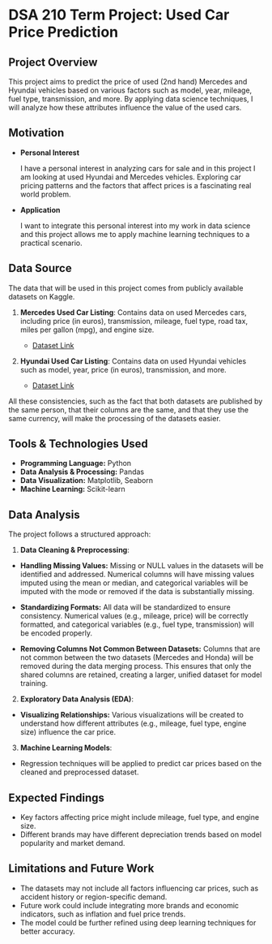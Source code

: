 # DSA 210 Term Project: Used Car Price Prediction

## Project Overview  
This project aims to predict the price of used (2nd hand) Mercedes and Hyundai vehicles based on various factors such as model, year, mileage, fuel type, transmission, and more. By applying data science techniques, I will analyze how these attributes influence the value of the used cars.  

## Motivation

- **Personal Interest**
  
  I have a personal interest in analyzing cars for sale and in this project I am looking at used Hyundai and Mercedes vehicles. Exploring car pricing patterns and the factors that affect prices is a fascinating real world problem.
- **Application**
  
  I want to integrate this personal interest into my work in data science and this project allows me to apply machine learning techniques to a practical scenario.

## Data Source
The data that will be used in this project comes from publicly available datasets on Kaggle.
1. **Mercedes Used Car Listing**: Contains data on used Mercedes cars, including price (in euros), transmission, mileage, fuel type, road tax, miles per gallon (mpg), and engine size.
   - [Dataset Link](https://www.kaggle.com/datasets/mysarahmadbhat/mercedes-used-car-listing)

2. **Hyundai Used Car Listing**: Contains data on used Hyundai vehicles such as model, year, price (in euros), transmission, and more.
   - [Dataset Link](https://www.kaggle.com/datasets/mysarahmadbhat/hyundai-used-car-listing)

All these consistencies, such as the fact that both datasets are published by the same person, that their columns are the same, and that they use the same currency, will make the processing of the datasets easier.

## Tools & Technologies Used
- **Programming Language:** Python
- **Data Analysis & Processing:** Pandas
- **Data Visualization:** Matplotlib, Seaborn
- **Machine Learning:** Scikit-learn

## Data Analysis
The project follows a structured approach:
1. **Data Cleaning & Preprocessing**: 
- **Handling Missing Values:** Missing or NULL values in the datasets will be identified and addressed. Numerical columns will have missing values imputed using the mean or median, and categorical variables will be imputed with the mode or removed if the data is substantially missing.
  
- **Standardizing Formats:** All data will be standardized to ensure consistency. Numerical values (e.g., mileage, price) will be correctly formatted, and categorical variables (e.g., fuel type, transmission) will be encoded properly.

- **Removing Columns Not Common Between Datasets:** Columns that are not common between the two datasets (Mercedes and Honda) will be removed during the data merging process. This ensures that only the shared columns are retained, creating a larger, unified dataset for model training.
  
2. **Exploratory Data Analysis (EDA)**:
- **Visualizing Relationships:** Various visualizations will be created to understand how different attributes (e.g., mileage, fuel type, engine size) influence the car price.
  
3. **Machine Learning Models**:
- Regression techniques will be applied to predict car prices based on the cleaned and preprocessed dataset. 

## Expected Findings
- Key factors affecting price might include mileage, fuel type, and engine size.
- Different brands may have different depreciation trends based on model popularity and market demand.

## Limitations and Future Work
- The datasets may not include all factors influencing car prices, such as accident history or region-specific demand.
- Future work could include integrating more brands and economic indicators, such as inflation and fuel price trends.
- The model could be further refined using deep learning techniques for better accuracy.

